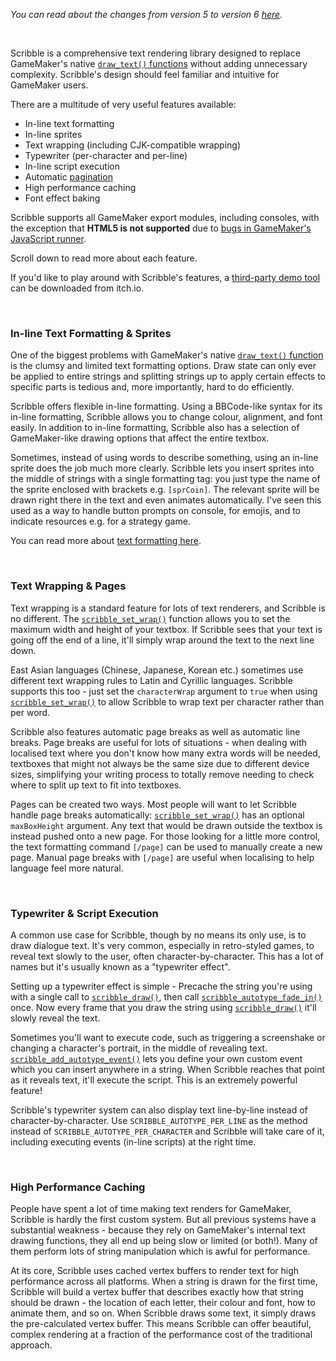 _You can read about the changes from version 5 to version 6 [here](https://github.com/JujuAdams/ScribbleOldDocs/wiki/(6.0.0)-Changes-From-v5.x.x)._

&nbsp;

Scribble is a comprehensive text rendering library designed to replace GameMaker's native [`draw_text()` functions](https://docs2.yoyogames.com/source/_build/3_scripting/4_gml_reference/drawing/text/) without adding unnecessary complexity. Scribble's design should feel familiar and intuitive for GameMaker users.

There are a multitude of very useful features available:
- In-line text formatting
- In-line sprites
- Text wrapping (including CJK-compatible wrapping)
- Typewriter (per-character and per-line)
- In-line script execution
- Automatic [pagination](https://en.wikipedia.org/wiki/Pagination)
- High performance caching
- Font effect baking

Scribble supports all GameMaker export modules, including consoles, with the exception that **HTML5 is not supported** due to [bugs in GameMaker's JavaScript runner](https://github.com/JujuAdams/scribble/issues/18).

Scroll down to read more about each feature.

If you'd like to play around with Scribble's features, a [third-party demo tool](https://dragonite.itch.io/scribble-text-preview-tool) can be downloaded from itch.io.

&nbsp;

### In-line Text Formatting & Sprites

One of the biggest problems with GameMaker's native [`draw_text()` function](https://docs2.yoyogames.com/source/_build/3_scripting/4_gml_reference/drawing/text/) is the clumsy and limited text formatting options. Draw state can only ever be applied to entire strings and splitting strings up to apply certain effects to specific parts is tedious and, more importantly, hard to do efficiently.

Scribble offers flexible in-line formatting. Using a BBCode-like syntax for its in-line formatting, Scribble allows you to change colour, alignment, and font easily. In addition to in-line formatting, Scribble also has a selection of GameMaker-like drawing options that affect the entire textbox.

Sometimes, instead of using words to describe something, using an in-line sprite does the job much more clearly. Scribble lets you insert sprites into the middle of strings with a single formatting tag: you just type the name of the sprite enclosed with brackets e.g. `[sprCoin]`. The relevant sprite will be drawn right there in the text and even animates automatically. I've seen this used as a way to handle button prompts on console, for emojis, and to indicate resources e.g. for a strategy game.

You can read more about [text formatting here](text-formatting).

&nbsp;

### Text Wrapping & Pages

Text wrapping is a standard feature for lots of text renderers, and Scribble is no different. The [`scribble_set_wrap()`](scribble_set_wrap) function allows you to set the maximum width and height of your textbox. If Scribble sees that your text is going off the end of a line, it'll simply wrap around the text to the next line down.

East Asian languages (Chinese, Japanese, Korean etc.) sometimes use different text wrapping rules to Latin and Cyrillic languages. Scribble supports this too - just set the `characterWrap` argument to `true` when using [`scribble_set_wrap()`](scribble_set_wrap) to allow Scribble to wrap text per character rather than per word.

Scribble also features automatic page breaks as well as automatic line breaks. Page breaks are useful for lots of situations - when dealing with localised text where you don't know how many extra words will be needed, textboxes that might not always be the same size due to different device sizes, simplifying your writing process to totally remove needing to check where to split up text to fit into textboxes.

Pages can be created two ways. Most people will want to let Scribble handle page breaks automatically: [`scribble_set_wrap()`](scribble_set_wrap) has an optional `maxBoxHeight` argument. Any text that would be drawn outside the textbox is instead pushed onto a new page. For those looking for a little more control, the text formatting command `[/page]` can be used to manually create a new page. Manual page breaks with `[/page]` are useful when localising to help language feel more natural.

&nbsp;

### Typewriter & Script Execution

A common use case for Scribble, though by no means its only use, is to draw dialogue text. It's very common, especially in retro-styled games, to reveal text slowly to the user, often character-by-character. This has a lot of names but it's usually known as a "typewriter effect".

Setting up a typewriter effect is simple - Precache the string you're using with a single call to [`scribble_draw()`](scribble_draw), then call [`scribble_autotype_fade_in()`](scribble_autotype_fade_in) once. Now every frame that you draw the string using [`scribble_draw()`](scribble_draw) it'll slowly reveal the text.

Sometimes you'll want to execute code, such as triggering a screenshake or changing a character's portrait, in the middle of revealing text. [`scribble_add_autotype_event()`](scribble_add_autotype_event) lets you define your own custom event which you can insert anywhere in a string. When Scribble reaches that point as it reveals text, it'll execute the script. This is an extremely powerful feature!

Scribble's typewriter system can also display text line-by-line instead of character-by-character. Use `SCRIBBLE_AUTOTYPE_PER_LINE` as the method instead of `SCRIBBLE_AUTOTYPE_PER_CHARACTER` and Scribble will take care of it, including executing events (in-line scripts) at the right time.

&nbsp;

### High Performance Caching

People have spent a lot of time making text renders for GameMaker, Scribble is hardly the first custom system. But all previous systems have a substantial weakness - because they rely on GameMaker's internal text drawing functions, they all end up being slow or limited (or both!). Many of them perform lots of string manipulation which is awful for performance.

At its core, Scribble uses cached vertex buffers to render text for high performance across all platforms. When a string is drawn for the first time, Scribble will build a vertex buffer that describes exactly how that string should be drawn - the location of each letter, their colour and font, how to animate them, and so on. When Scribble draws some text, it simply draws the pre-calculated vertex buffer. This means Scribble can offer beautiful, complex rendering at a fraction of the performance cost of the traditional approach.